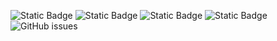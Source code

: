 ![Static Badge](https://img.shields.io/badge/blacklists-61-000000) ![Static Badge](https://img.shields.io/badge/blacklisted-2962305-cc0000) ![Static Badge](https://img.shields.io/badge/whitelisted-2254-00CC00) ![Static Badge](https://img.shields.io/badge/streaming_blacklist-28107-000000) ![GitHub issues](https://img.shields.io/github/issues/fabriziosalmi/blacklists)
